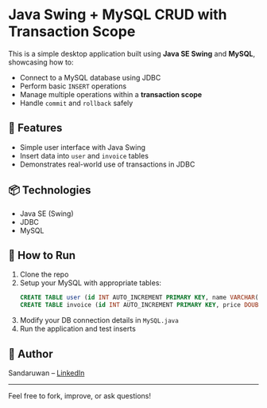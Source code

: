 # Java Swing + MySQL CRUD with Transaction Scope

This is a simple desktop application built using **Java SE Swing** and **MySQL**, showcasing how to:

- Connect to a MySQL database using JDBC
- Perform basic `INSERT` operations
- Manage multiple operations within a **transaction scope**
- Handle `commit` and `rollback` safely

## 🧪 Features
- Simple user interface with Java Swing
- Insert data into `user` and `invoice` tables
- Demonstrates real-world use of transactions in JDBC

## 📦 Technologies
- Java SE (Swing)
- JDBC
- MySQL

## 🚀 How to Run
1. Clone the repo
2. Setup your MySQL with appropriate tables:
    ```sql
    CREATE TABLE user (id INT AUTO_INCREMENT PRIMARY KEY, name VARCHAR(100));
    CREATE TABLE invoice (id INT AUTO_INCREMENT PRIMARY KEY, price DOUBLE);
    ```
3. Modify your DB connection details in `MySQL.java`
4. Run the application and test inserts

## 📂 Author
Sandaruwan – [LinkedIn]([https://www.linkedin.com/in/sandaruwan-senanayaka/])

---

Feel free to fork, improve, or ask questions!
